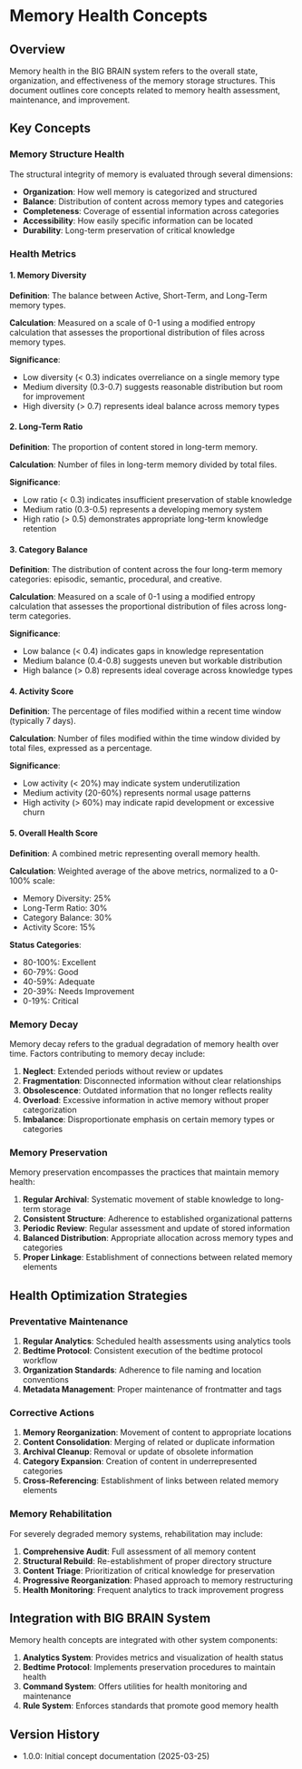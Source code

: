 # Memory Health Concepts

## Overview

Memory health in the BIG BRAIN system refers to the overall state, organization, and effectiveness of the memory storage structures. This document outlines core concepts related to memory health assessment, maintenance, and improvement.

## Key Concepts

### Memory Structure Health

The structural integrity of memory is evaluated through several dimensions:

- **Organization**: How well memory is categorized and structured
- **Balance**: Distribution of content across memory types and categories
- **Completeness**: Coverage of essential information across categories
- **Accessibility**: How easily specific information can be located
- **Durability**: Long-term preservation of critical knowledge

### Health Metrics

#### 1. Memory Diversity

**Definition**: The balance between Active, Short-Term, and Long-Term memory types.

**Calculation**: Measured on a scale of 0-1 using a modified entropy calculation that assesses the proportional distribution of files across memory types.

**Significance**:
- Low diversity (< 0.3) indicates overreliance on a single memory type
- Medium diversity (0.3-0.7) suggests reasonable distribution but room for improvement
- High diversity (> 0.7) represents ideal balance across memory types

#### 2. Long-Term Ratio

**Definition**: The proportion of content stored in long-term memory.

**Calculation**: Number of files in long-term memory divided by total files.

**Significance**:
- Low ratio (< 0.3) indicates insufficient preservation of stable knowledge
- Medium ratio (0.3-0.5) represents a developing memory system
- High ratio (> 0.5) demonstrates appropriate long-term knowledge retention

#### 3. Category Balance

**Definition**: The distribution of content across the four long-term memory categories: episodic, semantic, procedural, and creative.

**Calculation**: Measured on a scale of 0-1 using a modified entropy calculation that assesses the proportional distribution of files across long-term categories.

**Significance**:
- Low balance (< 0.4) indicates gaps in knowledge representation
- Medium balance (0.4-0.8) suggests uneven but workable distribution
- High balance (> 0.8) represents ideal coverage across knowledge types

#### 4. Activity Score

**Definition**: The percentage of files modified within a recent time window (typically 7 days).

**Calculation**: Number of files modified within the time window divided by total files, expressed as a percentage.

**Significance**:
- Low activity (< 20%) may indicate system underutilization
- Medium activity (20-60%) represents normal usage patterns
- High activity (> 60%) may indicate rapid development or excessive churn

#### 5. Overall Health Score

**Definition**: A combined metric representing overall memory health.

**Calculation**: Weighted average of the above metrics, normalized to a 0-100% scale:
- Memory Diversity: 25%
- Long-Term Ratio: 30%
- Category Balance: 30%
- Activity Score: 15%

**Status Categories**:
- 80-100%: Excellent
- 60-79%: Good
- 40-59%: Adequate
- 20-39%: Needs Improvement
- 0-19%: Critical

### Memory Decay

Memory decay refers to the gradual degradation of memory health over time. Factors contributing to memory decay include:

1. **Neglect**: Extended periods without review or updates
2. **Fragmentation**: Disconnected information without clear relationships
3. **Obsolescence**: Outdated information that no longer reflects reality
4. **Overload**: Excessive information in active memory without proper categorization
5. **Imbalance**: Disproportionate emphasis on certain memory types or categories

### Memory Preservation

Memory preservation encompasses the practices that maintain memory health:

1. **Regular Archival**: Systematic movement of stable knowledge to long-term storage
2. **Consistent Structure**: Adherence to established organizational patterns
3. **Periodic Review**: Regular assessment and update of stored information
4. **Balanced Distribution**: Appropriate allocation across memory types and categories
5. **Proper Linkage**: Establishment of connections between related memory elements

## Health Optimization Strategies

### Preventative Maintenance

1. **Regular Analytics**: Scheduled health assessments using analytics tools
2. **Bedtime Protocol**: Consistent execution of the bedtime protocol workflow
3. **Organization Standards**: Adherence to file naming and location conventions
4. **Metadata Management**: Proper maintenance of frontmatter and tags

### Corrective Actions

1. **Memory Reorganization**: Movement of content to appropriate locations
2. **Content Consolidation**: Merging of related or duplicate information
3. **Archival Cleanup**: Removal or update of obsolete information
4. **Category Expansion**: Creation of content in underrepresented categories
5. **Cross-Referencing**: Establishment of links between related memory elements

### Memory Rehabilitation

For severely degraded memory systems, rehabilitation may include:

1. **Comprehensive Audit**: Full assessment of all memory content
2. **Structural Rebuild**: Re-establishment of proper directory structure
3. **Content Triage**: Prioritization of critical knowledge for preservation
4. **Progressive Reorganization**: Phased approach to memory restructuring
5. **Health Monitoring**: Frequent analytics to track improvement progress

## Integration with BIG BRAIN System

Memory health concepts are integrated with other system components:

1. **Analytics System**: Provides metrics and visualization of health status
2. **Bedtime Protocol**: Implements preservation procedures to maintain health
3. **Command System**: Offers utilities for health monitoring and maintenance
4. **Rule System**: Enforces standards that promote good memory health

## Version History

- 1.0.0: Initial concept documentation (2025-03-25)
